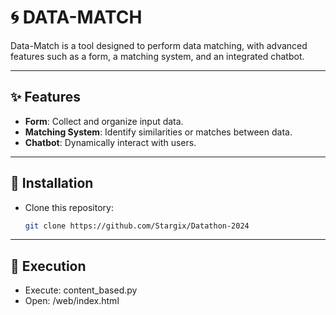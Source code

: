 # 🌀 **DATA-MATCH**

Data-Match is a tool designed to perform data matching, with advanced features such as a form, a matching system, and an integrated chatbot.

---

## ✨ Features

- **Form**: Collect and organize input data.  
- **Matching System**: Identify similarities or matches between data.  
- **Chatbot**: Dynamically interact with users.  

---

## 🚀 Installation

- Clone this repository:  
   ```bash
   git clone https://github.com/Stargix/Datathon-2024

---

## 🧩 Execution

- Execute: content_based.py
- Open: /web/index.html
